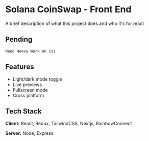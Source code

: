 
# Solana CoinSwap - Front End

A brief description of what this project does and who it's for
react

## Pending
`Need Heavy Work on Css`
## Features

- Light/dark mode toggle
- Live previews
- Fullscreen mode
- Cross platform


## Tech Stack

**Client:** React, Redux, TailwindCSS, Nextjs, RainbowConnect

**Server:** Node, Express

